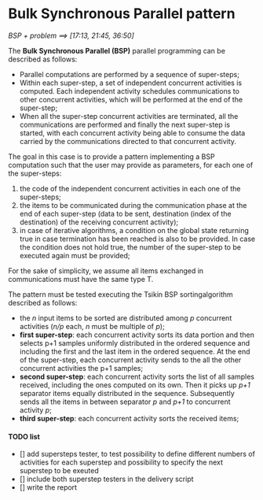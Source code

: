 # Bulk Synchronous Parallel pattern

*BSP + problem	==>		[17:13, 21:45, 36:50]*

The **Bulk Synchronous Parallel (BSP)** parallel programming can be described as follows:

+ Parallel computations are performed by a sequence of super-steps;
+ Within each super-step, a set of independent concurrent activities is computed. Each independent activity schedules communications to other concurrent activities, which will be performed at the end of the super-step;
+ When all the super-step concurrent activities are terminated, all the communications are performed and finally the next super-step is started, with each concurrent activity being able to consume the data carried by the communications directed to that concurrent activity.

The goal in this case is to provide a pattern implementing a BSP computation such that the user may provide as parameters, for each one of the super-steps:
1. the code of the independent concurrent activities in each one of the super-steps;
2. the items to be communicated during the communication phase at the end of each super-step (data to be sent, destination (index of the destination) of the receiving concurrent activity);
3. in case of iterative algorithms, a condition on the global state returning true in case termination has been reached is also to be provided. In case the condition does not hold true, the number of the super-step to be executed again must be provided;

For the sake of simplicity, we assume all items exchanged in communications must have the same type T.

The pattern must be tested executing the Tsikin BSP sortingalgorithm described as follows:
+ the *n* input items to be sorted are distributed among *p* concurrent activities (*n/p* each, *n* must be multiple of *p*);
+ **first super-step**: each concurrent activity sorts its data portion and then selects p+1 samples uniformly distributed in the ordered sequence and including the first and the last item in the ordered sequence. At the end of the super-step, each concurrent activity sends to the all the other concurrent activities the p+1 samples;
+ **second super-step**: each concurrent activity sorts the list of all samples received, including the ones computed on its own. Then it picks up *p+1* separator items equally distributed in the sequence. Subsequently sends all the items in between separator *p* and *p+1* to concurrent activity *p*;
+ **third super-step**: each concurrent activity sorts the received items;

#### TODO list
+ [] add supersteps tester, to test possibility to define different numbers of activities for each superstep and possibility to specify the next superstep to be exeuted
+ [] include both superstep testers in the delivery script
+ [] write the report
